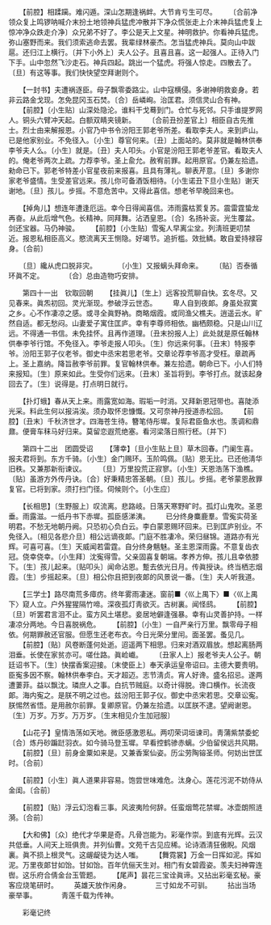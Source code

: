 <!-- { "loadSidebar": true } -->
　　【前腔】相蹂躏。难闪遁。深山怎期逢祸衅。大节肯亏生可尽。 
　　〔合前净领众复上鸣锣呐喊介末扮土地领神兵猛虎冲散并下净众慌张走上介末神兵猛虎复上惊冲净众跌走介净〕众兄弟不好了。李公是天上文星。神明救护。你看神兵猛虎。弥山塞野而来。我们须索逃命去罢。我辈绿林豪杰。怎当猛虎神兵。莫向山中跋扈。还归江上横行。〔并下小外上〕夫人公子。且喜且喜。这一起强人。正待入门下手。山中忽然飞沙走石。神兵四起。跳出一个猛虎。将强人惊走。四散去了。〔旦〕有这等事。我们快快望空拜谢则个。 

　　【一封书】夫遭祸逐臣。母子飘零委路尘。山中寇横侵。多谢神明救妾身。若非云路金戈现。怎免昆冈玉石焚。〔合〕岳嶙峋。治匡君。须信灵山合有神。 
　　【前腔】〔小生贴〕山深处隐沦。谁料干戈蓦到门。仓忙与死邻。只手谁提罗网人。铜头六臂冲天起。白额双睛夹镜新。 
　　〔合前丑扮差官上〕相臣自古先推士。烈士由来解报恩。小官乃中书令汾阳王郭老爷所差。看取李夫人。来到庐山。已是他家别业。不免径入。〔小生〕尊官何来。〔丑〕上面站的。莫非就是翰林供奉李爷夫人么。〔小生〕就是。〔丑〕夫人叩头。小官是汾阳王郭老爷差官。看取夫人的。俺老爷两次上疏。力荐李爷。圣上兪允。赦宥前罪。起用原官。仍兼左拾遗。勑命已下。郭老爷特差小官星夜前来报喜。且具有薄礼。聊表芹意。〔旦〕多谢你家老爷盛情。生受差官远来。孩儿你可备酒饭相待。〔小生诺丑下旦小生贴〕谢天谢地。〔旦〕孩儿。步摇。不意危苦中。又得此喜信。想老爷早晚回来也。 

　　【掉角儿】想连年遭逢厄运。幸今日得闻喜信。沛雨露枯荄复苏。震雷霆蛰龙再奋。从此后增气色。长精神。同拜舞。沾洒皇恩。〔合〕名扬补衮。光生覆盆。剑还宝器。马仍神骏。 
　　【前腔】〔小生贴〕雪寃人早离尘坌。列淸班更叨禁近。报恩私相臣高义。愍流离天王恻隐。好竭节。追折槛。效批鳞。敢自爱持禄容身。〔合前〕 

　　〔旦〕纔从虎口脱非灾。　　　　〔小生〕又报螭头拜命来。 
　　〔贴〕否泰循环眞不定。　　　　〔合〕总由造物巧安排。 

　　第四十一出　钦取回朝 
　　【挂眞儿】〔生上〕远客投荒聊自快。玄冬尽。又见春来。眞炁初回。灵光渐现。参破浮云世态。 
　　卑人自到夜郞。身虽处寂寞之乡。心不作凄凉之感。或寻全眞野衲。商略烟霞。或同渔父樵夫。逍遥云水。旷然自适。都无愁闷。山妻爱子寓住匡庐。幸有李尊师相依。幽栖颇稳。只是山川辽远。不得通一书信。未免挂怀。且再作道理。〔丑末扮报人上〕此处就是原任翰林供奉李爷行馆。不免径入。李爷走报人叩头。〔生〕你远来何事。〔丑末〕特报李爷。汾阳王郭子仪老爷。御史中丞宋若思老爷。交章论荐李爷高才受枉。章疏再上。圣上嘉纳。降旨赦李爷前罪。复官翰林供奉。兼左拾遗。朝命已下。小人们特来报知。〔生〕原来如此。生受你们远来。〔丑末〕圣旨将到。李爷打点。就该起身回去了。〔生〕说得是。打点明日就行。 

　　【扑灯蛾】春从天上来。雨露宽如海。瑕垢一时消。又拜新恩冠带也。喜陡添光采。料此生何以报涓涘。须办取怀忠慷慨。又可奈神丹授道赤松回。 
　　【前腔】〔丑末〕千秋济世才。四海苍生待。簪笔侍彤墀。复际君臣鱼水也。羡调和鼎鼐。便膏车秣马好归来。莫留恋遐荒绝塞。看河梁落日照行柸。〔并下〕 

　　第四十二出　团圆受诏 
　　【薄幸】〔旦小生贴上旦〕草木回春。门阑生喜。报夫君将到。东方千骑。〔小生〕金门赐环。玉阶鸣佩。〔贴〕恩无比。已还他淸华旧秩。又兼那新衔谏议。 
　　〔旦〕万里投荒正寂寥。〔小生〕天恩浩荡下渔樵。〔贴〕虽游方外传丹诀。〔合〕好秉精忠答圣朝。〔旦〕孩儿。步摇。老爷蒙恩赦罪复官。已将到家。须打扫门径。伺候则个。〔小生应〕 

　　【长相思】〔生野服上〕叹流离。悲路岐。日落天寒野旷时。孤灯山鬼吹。圣恩垂。雨露滋。一纸丹书下赤墀。孤臣感涕洟。 
　　已分终身麋鹿羣。雪寃实荷圣明君。不愁无地朝丹阙。只恐初心负白云。李白蒙恩赐环回来。已到匡庐别业。不免径入。〔相见各悲介旦〕相公远谪夜郞。门庭不胜凄冷。荣归昼锦。道路亦有光辉。可喜可喜。〔生〕天威闻若雷霆。自分终身魑魅。圣主恩深雨露。不意复齿衣冠。侥幸侥幸。〔小生拜〕沈寃得雪。父亲固喜复朝端。孝养方伸。孩儿且幸依膝下。〔生〕孩儿起来。〔贴叩头〕闻命沾恩。蹔去依光日月。传眞授诀。终当栖志烟霞。〔生〕步摇起来。〔旦〕相公你且把到夜郞的风景说一番。〔生〕夫人听我道。 

　　【三学士】路尽南荒多瘴疠。终年雾雨凄迷。窗前■〈巛上禺下〉■〈巛上禺下〉窥人立。户外猩猩隔竹啼。深夜孤灯靑欲灭。古树裏。闻怪鸱。 
　　【前腔】〔旦〕听罢君言泪不止。蛮方风土堪悲。妾居地僻逢强暴。幸有山灵善护持。一样凄凉分两地。今日喜脱祸危。 
　　【前腔】〔小生〕一自严亲行万里。飘零母子相依。何期罪赦还官服。但愿生还老布衣。今日光荣分里闬。面圣罢。蚤见几。 
　　【前腔】〔贴〕风卷断蓬何处逝。迢遥两下相思。归来对酒双眉放。想起离肠两泪垂。长使在家贫亦可。嗟仕路。眞崄巇。 
　　〔丑家人上〕报老爷夫人公子。朝廷诏书下。〔生〕快摆香案迎接。〔末使臣上〕奉天承运皇帝诏曰。主德大要贵明。臣寃多因不察。翰林供奉李白。天才超迈。志节淸贞。宵人好谗。盛名招忌。遂两遭萋菲。益以飘沈。璘庶人之事。白抗节贼庭。以奇计得脱。谗口横作。长流夜郞。海内寃之。是朕不明之过也。兹汾阳王郭子仪。御史中丞宋若思。交章讼寃。朕惕然省悟。是用赦尔前罪。复卿原官。仍兼左拾遗。以匡朕不逮。望阙谢恩。〔生〕万岁。万岁。万万岁。〔生末相见介生加冠服〕 

　　【山花子】皇情浩荡如天地。微臣感激恩私。两叨荣词垣谏司。靑蒲紫禁委蛇〔合〕炼丹砂蹁跹羽衣。如今骑马登玉墀。早看控鹤骖赤螭。少伯留侯远共风期。 
　　【前腔】〔旦〕前身金粟如来是。又兼香案仙姿。历尘劳陶镕圣师。何妨出世匡时。〔合前〕 

　　【前腔】〔小生〕眞人道果非容易。饱尝世味难危。汰身心。莲花污泥不妨侍从金闺。〔合前〕 

　　【前腔】〔贴〕浮云幻泡看三事。风波夷险何辞。任蛮烟莺花禁墀。冰壶朗照涟漪。〔合前〕 

　　【大和佛】〔众〕绝代才华果是奇。凡骨岂能为。彩毫作崇。到底有光辉。云汉共低垂。人间天上班俱贵。并列仙曹。文苑千古见应稀。论诗酒淸狂傲睨。风烟裏。眞不损上根灵气。这龌龊徒为达人嗤。 
　　【舞霓裳】万金一日挥如泥。挥如泥。万里夜郞甘如饴。甘如饴。百年伉俪天生对。相门有女碧霞姿。羡夫妇神霄连辔。这乐府合倩金台玉管题。 
　　【尾声】昙花三宝诠眞谛。又拈出彩毫玄秘。豪客应烧笔研时。 
　　英雄天放作闲身。　　　　三寸如龙不可驯。 
　　拈出当场豪举事。　　　　靑莲千载为传神。 

　　彩毫记终 
